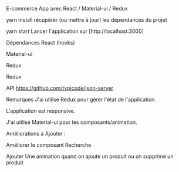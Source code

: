 E-commerce App avec React / Material-ui / Redux

yarn install
récupérer (ou mettre à jour) les dépendances du projet

yarn start
Lancer l'application sur [http://localhost:3000]

Dépendances
React (hooks)

Material-ui

Redux

Redux 

API
https://github.com/typicode/json-server

Remarques
J'ai utilisé Redux pour gérer l'état de l'application.

L'application est responsive.

J'ai utilisé Material-ui pour les composants/animation.

Améliorations à Ajouter :

Améliorer le composant Recherche

Ajouter Une animation  quand on ajoute un produit ou on supprime un produit

